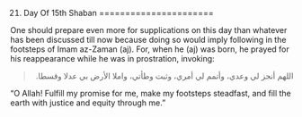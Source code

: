 21. Day Of 15th Shaban
======================

One should prepare even more for supplications on this day than whatever
has been discussed till now because doing so would imply following in
the footsteps of Imam az-Zaman (aj). For, when he (aj) was born, he
prayed for his reappearance while he was in prostration, invoking:

<blockquote dir="rtl">
  <p>
اللهم أنجز لي وعدي، وأتمم لي أمري، وثبت وطأتي، واملا الأرض بي عدلا
وقسطا. 
  </p>
</blockquote>

“O Allah! Fulfill my promise for me, make my footsteps steadfast, and
fill the earth with justice and equity through me.”


